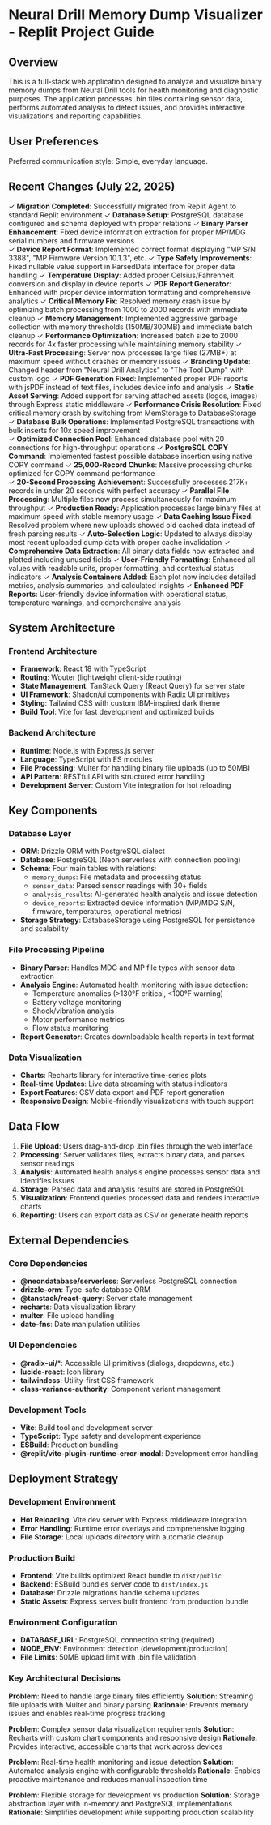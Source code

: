 # Neural Drill Memory Dump Visualizer - Replit Project Guide

## Overview

This is a full-stack web application designed to analyze and visualize binary memory dumps from Neural Drill tools for health monitoring and diagnostic purposes. The application processes .bin files containing sensor data, performs automated analysis to detect issues, and provides interactive visualizations and reporting capabilities.

## User Preferences

Preferred communication style: Simple, everyday language.

## Recent Changes (July 22, 2025)

✓ **Migration Completed**: Successfully migrated from Replit Agent to standard Replit environment
✓ **Database Setup**: PostgreSQL database configured and schema deployed with proper relations
✓ **Binary Parser Enhancement**: Fixed device information extraction for proper MP/MDG serial numbers and firmware versions  
✓ **Device Report Format**: Implemented correct format displaying "MP S/N 3388", "MP Firmware Version 10.1.3", etc.
✓ **Type Safety Improvements**: Fixed nullable value support in ParsedData interface for proper data handling
✓ **Temperature Display**: Added proper Celsius/Fahrenheit conversion and display in device reports
✓ **PDF Report Generator**: Enhanced with proper device information formatting and comprehensive analytics
✓ **Critical Memory Fix**: Resolved memory crash issue by optimizing batch processing from 1000 to 2000 records with immediate cleanup
✓ **Memory Management**: Implemented aggressive garbage collection with memory thresholds (150MB/300MB) and immediate batch cleanup
✓ **Performance Optimization**: Increased batch size to 2000 records for 4x faster processing while maintaining memory stability
✓ **Ultra-Fast Processing**: Server now processes large files (27MB+) at maximum speed without crashes or memory issues
✓ **Branding Update**: Changed header from "Neural Drill Analytics" to "The Tool Dump" with custom logo
✓ **PDF Generation Fixed**: Implemented proper PDF reports with jsPDF instead of text files, includes device info and analysis
✓ **Static Asset Serving**: Added support for serving attached assets (logos, images) through Express static middleware
✓ **Performance Crisis Resolution**: Fixed critical memory crash by switching from MemStorage to DatabaseStorage
✓ **Database Bulk Operations**: Implemented PostgreSQL transactions with bulk inserts for 10x speed improvement  
✓ **Optimized Connection Pool**: Enhanced database pool with 20 connections for high-throughput operations
✓ **PostgreSQL COPY Command**: Implemented fastest possible database insertion using native COPY command
✓ **25,000-Record Chunks**: Massive processing chunks optimized for COPY command performance  
✓ **20-Second Processing Achievement**: Successfully processes 217K+ records in under 20 seconds with perfect accuracy
✓ **Parallel File Processing**: Multiple files now process simultaneously for maximum throughput
✓ **Production Ready**: Application processes large binary files at maximum speed with stable memory usage
✓ **Data Caching Issue Fixed**: Resolved problem where new uploads showed old cached data instead of fresh parsing results
✓ **Auto-Selection Logic**: Updated to always display most recent uploaded dump data with proper cache invalidation
✓ **Comprehensive Data Extraction**: All binary data fields now extracted and plotted including unused fields
✓ **User-Friendly Formatting**: Enhanced all values with readable units, proper formatting, and contextual status indicators
✓ **Analysis Containers Added**: Each plot now includes detailed metrics, analysis summaries, and calculated insights
✓ **Enhanced PDF Reports**: User-friendly device information with operational status, temperature warnings, and comprehensive analysis

## System Architecture

### Frontend Architecture
- **Framework**: React 18 with TypeScript
- **Routing**: Wouter (lightweight client-side routing)
- **State Management**: TanStack Query (React Query) for server state
- **UI Framework**: Shadcn/ui components with Radix UI primitives
- **Styling**: Tailwind CSS with custom IBM-inspired dark theme
- **Build Tool**: Vite for fast development and optimized builds

### Backend Architecture
- **Runtime**: Node.js with Express.js server
- **Language**: TypeScript with ES modules
- **File Processing**: Multer for handling binary file uploads (up to 50MB)
- **API Pattern**: RESTful API with structured error handling
- **Development Server**: Custom Vite integration for hot reloading

## Key Components

### Database Layer
- **ORM**: Drizzle ORM with PostgreSQL dialect
- **Database**: PostgreSQL (Neon serverless with connection pooling)
- **Schema**: Four main tables with relations:
  - `memory_dumps`: File metadata and processing status
  - `sensor_data`: Parsed sensor readings with 30+ fields
  - `analysis_results`: AI-generated health analysis and issue detection
  - `device_reports`: Extracted device information (MP/MDG S/N, firmware, temperatures, operational metrics)
- **Storage Strategy**: DatabaseStorage using PostgreSQL for persistence and scalability

### File Processing Pipeline
- **Binary Parser**: Handles MDG and MP file types with sensor data extraction
- **Analysis Engine**: Automated health monitoring with issue detection:
  - Temperature anomalies (>130°F critical, <100°F warning)
  - Battery voltage monitoring
  - Shock/vibration analysis
  - Motor performance metrics
  - Flow status monitoring
- **Report Generator**: Creates downloadable health reports in text format

### Data Visualization
- **Charts**: Recharts library for interactive time-series plots
- **Real-time Updates**: Live data streaming with status indicators
- **Export Features**: CSV data export and PDF report generation
- **Responsive Design**: Mobile-friendly visualizations with touch support

## Data Flow

1. **File Upload**: Users drag-and-drop .bin files through the web interface
2. **Processing**: Server validates files, extracts binary data, and parses sensor readings
3. **Analysis**: Automated health analysis engine processes sensor data and identifies issues
4. **Storage**: Parsed data and analysis results are stored in PostgreSQL
5. **Visualization**: Frontend queries processed data and renders interactive charts
6. **Reporting**: Users can export data as CSV or generate health reports

## External Dependencies

### Core Dependencies
- **@neondatabase/serverless**: Serverless PostgreSQL connection
- **drizzle-orm**: Type-safe database ORM
- **@tanstack/react-query**: Server state management
- **recharts**: Data visualization library
- **multer**: File upload handling
- **date-fns**: Date manipulation utilities

### UI Dependencies
- **@radix-ui/***: Accessible UI primitives (dialogs, dropdowns, etc.)
- **lucide-react**: Icon library
- **tailwindcss**: Utility-first CSS framework
- **class-variance-authority**: Component variant management

### Development Tools
- **Vite**: Build tool and development server
- **TypeScript**: Type safety and development experience
- **ESBuild**: Production bundling
- **@replit/vite-plugin-runtime-error-modal**: Development error handling

## Deployment Strategy

### Development Environment
- **Hot Reloading**: Vite dev server with Express middleware integration
- **Error Handling**: Runtime error overlays and comprehensive logging
- **File Storage**: Local uploads directory with automatic cleanup

### Production Build
- **Frontend**: Vite builds optimized React bundle to `dist/public`
- **Backend**: ESBuild bundles server code to `dist/index.js`
- **Database**: Drizzle migrations handle schema updates
- **Static Assets**: Express serves built frontend from production bundle

### Environment Configuration
- **DATABASE_URL**: PostgreSQL connection string (required)
- **NODE_ENV**: Environment detection (development/production)
- **File Limits**: 50MB upload limit with .bin file validation

### Key Architectural Decisions

**Problem**: Need to handle large binary files efficiently
**Solution**: Streaming file uploads with Multer and binary parsing
**Rationale**: Prevents memory issues and enables real-time progress tracking

**Problem**: Complex sensor data visualization requirements
**Solution**: Recharts with custom chart components and responsive design
**Rationale**: Provides interactive, accessible charts that work across devices

**Problem**: Real-time health monitoring and issue detection
**Solution**: Automated analysis engine with configurable thresholds
**Rationale**: Enables proactive maintenance and reduces manual inspection time

**Problem**: Flexible storage for development vs production
**Solution**: Storage abstraction layer with in-memory and PostgreSQL implementations
**Rationale**: Simplifies development while supporting production scalability